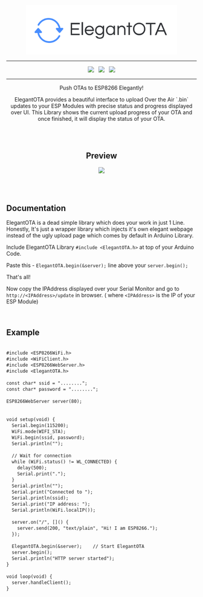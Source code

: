 <p align="center"><img src="https://raw.githubusercontent.com/ayushsharma82/ElegantOTA/master/docs/logo.svg?sanitize=true" width="400"></p>

<hr/>
<p align="center">
<!-- <img src="https://img.shields.io/travis/com/ayushsharma82/ESP-DASH.svg?style=for-the-badge" />
&nbsp; -->
<img src="https://img.shields.io/github/last-commit/ayushsharma82/ElegantOTA.svg?style=for-the-badge" />
&nbsp;
<img src="https://img.shields.io/github/license/ayushsharma82/ElegantOTA.svg?style=for-the-badge" />
&nbsp;
<a href="https://www.patreon.com/asrocks5" target="_blank"><img src="https://img.shields.io/badge/patreon-donate-orange.svg?style=for-the-badge&logo=patreon" /></a>
</p>
<hr/>


<p align="center">Push OTAs to ESP8266 Elegantly! </p>
<p align="center">
ElegantOTA provides a beautiful interface to upload Over the Air `.bin` updates to your ESP Modules with precise status and progress displayed over UI. This Library shows the current upload progress of your OTA and once finished, it will display the status of your OTA.
</p>

<br>
<br>

<h2 align="center">Preview</h2>
<p align="center"><img src="https://raw.githubusercontent.com/ayushsharma82/ElegantOTA/master/docs/elegantOtaDemo.gif"></p>

<br>
<br>

<h2>Documentation</h2>
<p>ElegantOTA is a dead simple library which does your work in just 1 Line. Honestly, It's just a wrapper library which injects it's own elegant webpage instead of the ugly upload page which comes by default in Arduino Library.</p>

 Include ElegantOTA Library `#include <ElegantOTA.h>` at top of your Arduino Code.
 
 Paste this - `ElegantOTA.begin(&server);`  line above your `server.begin();`
 
 That's all!
 
 Now copy the IPAddress displayed over your Serial Monitor and go to `http://<IPAddress>/update` in browser. ( where `<IPAddress>` is the IP of your ESP Module)
 
<br>
<h2>Example</h2>
 
```

#include <ESP8266WiFi.h>
#include <WiFiClient.h>
#include <ESP8266WebServer.h>
#include <ElegantOTA.h>

const char* ssid = "........";
const char* password = "........";

ESP8266WebServer server(80);


void setup(void) {
  Serial.begin(115200);
  WiFi.mode(WIFI_STA);
  WiFi.begin(ssid, password);
  Serial.println("");

  // Wait for connection
  while (WiFi.status() != WL_CONNECTED) {
    delay(500);
    Serial.print(".");
  }
  Serial.println("");
  Serial.print("Connected to ");
  Serial.println(ssid);
  Serial.print("IP address: ");
  Serial.println(WiFi.localIP());

  server.on("/", []() {
    server.send(200, "text/plain", "Hi! I am ESP8266.");
  });

  ElegantOTA.begin(&server);    // Start ElegantOTA
  server.begin();
  Serial.println("HTTP server started");
}

void loop(void) {
  server.handleClient();
}

```
